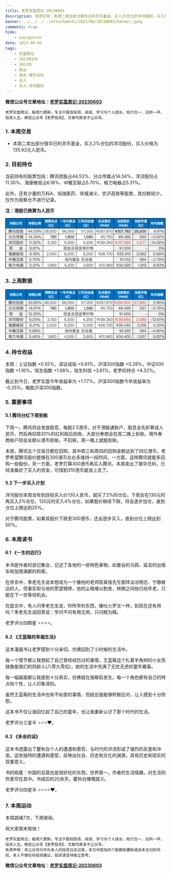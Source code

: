 ```yaml
---
title: 老罗实盘周记-20230603
description: 本周交易：本周二卖出部分银华日利货币基金，买入2%仓位的洋河股份，买入价格为135.92元人民币。当前持有的股票包括：腾讯控股占44.53%、分众传媒占14.34%、洋河股份占11.30%、海康微视占6.18%、中概互联占5.70%、格力电器占5.31%。此外，还有少量的万科A、恒瑞医药、宋城演义、京沪高铁等股票，其份额较少，仅作为观察仓不进行记录。本周：上证指数+0.55%，深证成指+0.81%，沪深300指数+0.28%，中证500指数+1.16%，恒生指数+1.08%，恒生科技+3.61%，老罗的持仓+4.32%。
banner: ../../../../attachments/2023/06/20230603/banner.jpeg
comments: true
hide:
    - navigation
date: 2023-06-03
tags:
    - 实盘周记
    - 2023年6月
    - 2023年
    - 卖出
    - 卖出-银华日利
    - 买入
    - 买入-洋河股份
---
```


__微信公众号文章地址：[老罗实盘周记-20230603](https://mp.weixin.qq.com/s/O2Ben4_6RTzc7dBGAmd-_Q)__

```
老罗实盘周记，每周六更新。专注于股权投资、阅读、学习与个人成长，知行合一、日拱一卒、投资人生。微信公众号【老罗投资】，文章均首发于公众号。
```

### 1. 本周交易

+ 本周二卖出部分银华日利货币基金，买入2%仓位的洋河股份，买入价格为135.92元人民币。

### 2. 目前持仓

当前持有的股票包括：腾讯控股占44.53%、分众传媒占14.34%、洋河股份占11.30%、海康微视占6.18%、中概互联占5.70%、格力电器占5.31%。

此外，还有少量的万科A、恒瑞医药、宋城演义、京沪高铁等股票，其份额较少，仅作为观察仓不进行记录。

**注：港股已换算为人民币**

![目前持仓](../../../attachments/2023/06/20230603/1.png)

### 3. 上周数据

![上周数据](../../../attachments/2023/06/20230603/2.png)

### 4. 持仓收益

本周：上证指数 +0.55%，深证成指 +0.81%，沪深300指数 +0.28%，中证500指数 +1.16%，恒生指数 +1.08%，恒生科技 +3.61%，老罗的持仓 <span class="red">+4.32%</span>。

截止到今日，老罗实盘今年收益率为 <span class="red">+1.77%</span>，沪深300指数今年收益率为 <span class="green">-0.25%</span>，略胜沪深300指数。

### 5. 重要事项

#### 5.1 腾讯分红下周到账

下周一，腾讯将会发放股息，每股2.5港币。对于港股通账户，股息会先折算成人民币，然后再扣除20%的红利税后到账，大部分券商会在周二晚上到账。境外券商账户则会全额以港币到账，不扣税，周一晚上就能到账。

本周，腾讯五个交易日都在回购，其中周三和周四的回购金额达到了四亿港币。老罗希望腾讯股价能够在300港币左右多维持一段时间，一方面，这样腾讯就能多回购一些股份。另一方面，老罗打算300港币再买入腾讯，本周卖出了银华日利，已经准备好了买入的资金，可惜到310港币就涨上去了。

#### 5.2 下一步买入计划

洋河股份本周没有到目标买入价130人民币，就买了2%的仓位，下周会在130元时再买入2%仓位，120元时买入4%仓位，如果股价继续下跌，将会逐步加仓，直到仓位上限达到25%。

对于腾讯股票，如果其股价下跌至300港币，还会逐步买入，直到仓位上限达到50%。

### 6. 本周读书

#### 6.1 《一生的远行》

本书是作者的游记集合，记述了各地的一些特色事物，如曼谷的乌鸦、延吉的出租车和加德满都的狗等。

在序言中，季老先生说本想成为一个像他的老师陈寅恪先生那样淡泊明志、宁静致远的人，但事实却与他的愿望相悖，他的尘根难以割舍，转眼之间他已经年老，只能在下一世等待机会。

在跋文中，有人问季老先生说，你所学的东西，像吐火罗文一样，到现在还有用吗？季老先生说回答说：学问不问有用无用，只问精为精。

老罗评分四颗星 ⭐️⭐️⭐️⭐️。

#### 6.2 《王蓝莓的幸福生活》

这本漫画书让老罗感到十分亲切，仿佛回到了小时候的生活中。

每一个情节都让我想起了自己曾经经历过的事情，王蓝莓这个扎着羊角辫的小女孩就像是我们的同龄人(八零九零后)，她的生活中充满了无忧无虑的童年趣事。

每一幅画面都让我感到十分真实，仿佛就在我眼前发生。每一个角色都有自己的特点和个性，让人印象深刻。

虽然王蓝莓的生活中也有不如意的事情，但她总是能够积极应对，让人感到十分欣慰。

这本书不仅让我回忆起了自己的童年，也让我重新认识了那个时代的生活。

老罗评分三星半 ⭐️⭐️⭐️❤️。

#### 6.3 《多余的话》

这本书透露出了瞿秋白个人的遭遇和感受，与时代的洪流形成了强烈的反差和冲突。这些独特的遭遇和感受，反映出社会、历史和文化的渊源，具有历史和现实的双重意义。

书的结尾：中国的豆腐也是很好吃的东西，世界第一。作者的生活情趣，对生活的热爱尽在其中。书成后的20余天，瞿秋白慷慨就义。

老罗评分四星半 ⭐️⭐️⭐️⭐️❤️。

### 7. 本周运动

本周跳绳7次，下周继续。

祝大家周末愉快！

```
老罗实盘周记，每周六更新。专注于股权投资、阅读、学习与个人成长，知行合一、日拱一卒、投资人生。微信公众号【老罗投资】，文章均首发于公众号。
免责声明：本公众号只作为本人的投资日志记录，本文中提及的个股都有腰斩或血本无归的风险，本人不做任何投资建议，投资请坚持独立思考。
```

__微信公众号文章地址：[老罗实盘周记-20230603](https://mp.weixin.qq.com/s/O2Ben4_6RTzc7dBGAmd-_Q)__